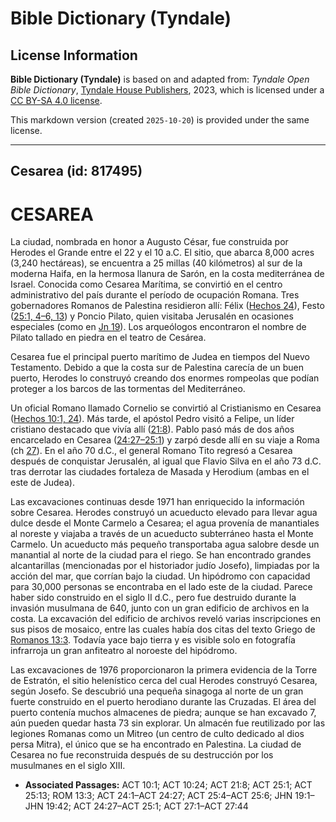 # Bible Dictionary (Tyndale)

## License Information

**Bible Dictionary (Tyndale)** is based on and adapted from: _Tyndale Open Bible Dictionary_, [Tyndale House Publishers](https://tyndaleopenresources.com/), 2023, which is licensed under a [CC BY-SA 4.0 license](https://creativecommons.org/licenses/by-sa/4.0/legalcode.en).

This markdown version (created `2025-10-20`) is provided under the same license.



--------------------------------

## Cesarea (id: 817495)

CESAREA
=======

La ciudad, nombrada en honor a Augusto César, fue construida por Herodes el Grande entre el 22 y el 10 a.C. El sitio, que abarca 8,000 acres (3,240 hectáreas), se encuentra a 25 millas (40 kilómetros) al sur de la moderna Haifa, en la hermosa llanura de Sarón, en la costa mediterránea de Israel. Conocida como Cesarea Marítima, se convirtió en el centro administrativo del país durante el período de ocupación Romana. Tres gobernadores Romanos de Palestina residieron allí: Félix ([Hechos 24](https://ref.ly/Acts24:1-Acts24:27)), Festo ([25:1, 4–6, 13](https://ref.ly/Acts25:1,Acts25:4-Acts25:6,Acts25:13)) y Poncio Pilato, quien visitaba Jerusalén en ocasiones especiales (como en [Jn 19](https://ref.ly/John19:1-John19:42)). Los arqueólogos encontraron el nombre de Pilato tallado en piedra en el teatro de Cesárea.

Cesarea fue el principal puerto marítimo de Judea en tiempos del Nuevo Testamento. Debido a que la costa sur de Palestina carecía de un buen puerto, Herodes lo construyó creando dos enormes rompeolas que podían proteger a los barcos de las tormentas del Mediterráneo.

Un oficial Romano llamado Cornelio se convirtió al Cristianismo en Cesarea ([Hechos 10:1, 24](https://ref.ly/Acts10:1,Acts10:24)). Más tarde, el apóstol Pedro visitó a Felipe, un líder cristiano destacado que vivía allí ([21:8](https://ref.ly/Acts21:8)). Pablo pasó más de dos años encarcelado en Cesarea ([24:27–25:1](https://ref.ly/Acts24:27-Acts25:1)) y zarpó desde allí en su viaje a Roma (ch [27](https://ref.ly/Acts27:1-Acts27:44)). En el año 70 d.C., el general Romano Tito regresó a Cesarea después de conquistar Jerusalén, al igual que Flavio Silva en el año 73 d.C. tras derrotar las ciudades fortaleza de Masada y Herodium (ambas en el este de Judea).

Las excavaciones continuas desde 1971 han enriquecido la información sobre Cesarea. Herodes construyó un acueducto elevado para llevar agua dulce desde el Monte Carmelo a Cesarea; el agua provenía de manantiales al noreste y viajaba a través de un acueducto subterráneo hasta el Monte Carmelo. Un acueducto más pequeño transportaba agua salobre desde un manantial al norte de la ciudad para el riego. Se han encontrado grandes alcantarillas (mencionadas por el historiador judío Josefo), limpiadas por la acción del mar, que corrían bajo la ciudad. Un hipódromo con capacidad para 30,000 personas se encontraba en el lado este de la ciudad. Parece haber sido construido en el siglo II d.C., pero fue destruido durante la invasión musulmana de 640, junto con un gran edificio de archivos en la costa. La excavación del edificio de archivos reveló varias inscripciones en sus pisos de mosaico, entre las cuales había dos citas del texto Griego de [Romanos 13:3](https://ref.ly/Rom13:3). Todavía yace bajo tierra y es visible solo en fotografía infrarroja un gran anfiteatro al noroeste del hipódromo.

Las excavaciones de 1976 proporcionaron la primera evidencia de la Torre de Estratón, el sitio helenístico cerca del cual Herodes construyó Cesarea, según Josefo. Se descubrió una pequeña sinagoga al norte de un gran fuerte construido en el puerto herodiano durante las Cruzadas. El área del puerto contenía muchos almacenes de piedra; aunque se han excavado 7, aún pueden quedar hasta 73 sin explorar. Un almacén fue reutilizado por las legiones Romanas como un Mitreo (un centro de culto dedicado al dios persa Mitra), el único que se ha encontrado en Palestina. La ciudad de Cesarea no fue reconstruida después de su destrucción por los musulmanes en el siglo XIII.

* **Associated Passages:** ACT 10:1; ACT 10:24; ACT 21:8; ACT 25:1; ACT 25:13; ROM 13:3; ACT 24:1–ACT 24:27; ACT 25:4–ACT 25:6; JHN 19:1–JHN 19:42; ACT 24:27–ACT 25:1; ACT 27:1–ACT 27:44

